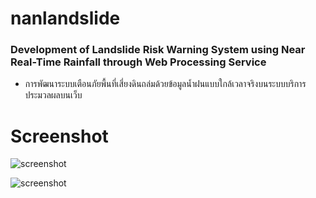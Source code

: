 # nanlandslide
### Development of Landslide Risk  Warning System using Near Real-Time Rainfall through Web Processing Service
- การพัฒนาระบบเตือนภัยพื้นที่เสี่ยงดินถล่มด้วยข้อมูลน้ำฝนแบบใกล้เวลาจริงบนระบบบริการประมวลผลบนเว็บ

# Screenshot
![screenshot](http://i.imgur.com/KmzRdoR.png "Webpage")

![screenshot](http://i.imgur.com/GZ6SduN.png "Webmap")
